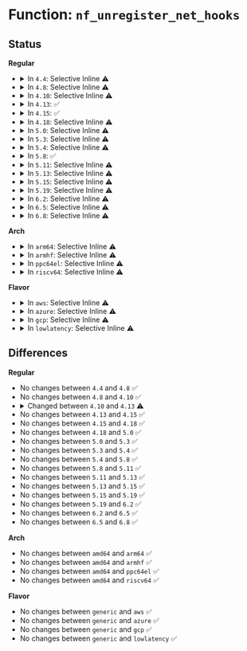 # Function: <code>nf_unregister_net_hooks</code>

## Status
<b>Regular</b>
<ul>
<li>
<details>
<summary>In <code>4.4</code>: Selective Inline ⚠️</summary>

```c
void nf_unregister_net_hooks(struct net *net, const struct nf_hook_ops *reg, unsigned int n);
```

**Collision:** Unique Global

**Inline:** Selective

**Transformation:** False

**Instances:**

```
In net/netfilter/core.c (ffffffff81751370)
Location: net/netfilter/core.c:181
Inline: True
Inline callers:
  - net/netfilter/core.c:nf_register_net_hooks
```
**Symbols:**

```
ffffffff81751370-ffffffff817513ba: nf_unregister_net_hooks (STB_GLOBAL)
```
</details>
</li>
<li>
<details>
<summary>In <code>4.8</code>: Selective Inline ⚠️</summary>

```c
void nf_unregister_net_hooks(struct net *net, const struct nf_hook_ops *reg, unsigned int n);
```

**Collision:** Unique Global

**Inline:** Selective

**Transformation:** False

**Instances:**

```
In net/netfilter/core.c (ffffffff817bd43d)
Location: net/netfilter/core.c:181
Inline: True
Inline callers:
  - net/netfilter/core.c:nf_register_net_hooks
```
**Symbols:**

```
ffffffff817bd3a0-ffffffff817bd3e4: nf_unregister_net_hooks (STB_GLOBAL)
```
</details>
</li>
<li>
<details>
<summary>In <code>4.10</code>: Selective Inline ⚠️</summary>

```c
void nf_unregister_net_hooks(struct net *net, const struct nf_hook_ops *reg, unsigned int n);
```

**Collision:** Unique Global

**Inline:** Selective

**Transformation:** False

**Instances:**

```
In net/netfilter/core.c (ffffffff817ecd6d)
Location: net/netfilter/core.c:185
Inline: True
Inline callers:
  - net/netfilter/core.c:nf_register_net_hooks
```
**Symbols:**

```
ffffffff817eccd0-ffffffff817ecd14: nf_unregister_net_hooks (STB_GLOBAL)
```
</details>
</li>
<li>
<details>
<summary>In <code>4.13</code>: ✅</summary>

```c
void nf_unregister_net_hooks(struct net *net, const struct nf_hook_ops *reg, unsigned int hookcount);
```

**Collision:** Unique Global

**Inline:** No

**Transformation:** False

**Instances:**

```
In net/netfilter/core.c (ffffffff8180cfa0)
Location: net/netfilter/core.c:200
Inline: False
Direct callers:
  - security/selinux/hooks.c:selinux_nf_unregister
  - security/smack/smack_netfilter.c:smack_nf_unregister
  - net/netfilter/core.c:nf_register_net_hooks
```
**Symbols:**

```
ffffffff8180cfa0-ffffffff8180d0a3: nf_unregister_net_hooks (STB_GLOBAL)
```
</details>
</li>
<li>
<details>
<summary>In <code>4.15</code>: ✅</summary>

```c
void nf_unregister_net_hooks(struct net *net, const struct nf_hook_ops *reg, unsigned int hookcount);
```

**Collision:** Unique Global

**Inline:** No

**Transformation:** False

**Instances:**

```
In net/netfilter/core.c (ffffffff8188c4d0)
Location: net/netfilter/core.c:395
Inline: False
Direct callers:
  - security/selinux/hooks.c:selinux_nf_unregister
  - security/smack/smack_netfilter.c:smack_nf_unregister
  - net/netfilter/core.c:nf_register_net_hooks
```
**Symbols:**

```
ffffffff8188c4d0-ffffffff8188c712: nf_unregister_net_hooks (STB_GLOBAL)
```
</details>
</li>
<li>
<details>
<summary>In <code>4.18</code>: Selective Inline ⚠️</summary>

```c
void nf_unregister_net_hooks(struct net *net, const struct nf_hook_ops *reg, unsigned int hookcount);
```

**Collision:** Unique Global

**Inline:** Selective

**Transformation:** False

**Instances:**

```
In net/netfilter/core.c (ffffffff818e0351)
Location: net/netfilter/core.c:492
Inline: True
Inline callers:
  - net/netfilter/core.c:nf_register_net_hooks
Direct callers:
  - security/selinux/hooks.c:selinux_nf_unregister
  - security/smack/smack_netfilter.c:smack_nf_unregister
```
**Symbols:**

```
ffffffff818e0230-ffffffff818e0270: nf_unregister_net_hooks (STB_GLOBAL)
```
</details>
</li>
<li>
<details>
<summary>In <code>5.0</code>: Selective Inline ⚠️</summary>

```c
void nf_unregister_net_hooks(struct net *net, const struct nf_hook_ops *reg, unsigned int hookcount);
```

**Collision:** Unique Global

**Inline:** Selective

**Transformation:** False

**Instances:**

```
In net/netfilter/core.c (ffffffff8190cec1)
Location: net/netfilter/core.c:492
Inline: True
Inline callers:
  - net/netfilter/core.c:nf_register_net_hooks
Direct callers:
  - security/selinux/hooks.c:selinux_nf_unregister
  - security/smack/smack_netfilter.c:smack_nf_unregister
```
**Symbols:**

```
ffffffff8190cda0-ffffffff8190cde0: nf_unregister_net_hooks (STB_GLOBAL)
```
</details>
</li>
<li>
<details>
<summary>In <code>5.3</code>: Selective Inline ⚠️</summary>

```c
void nf_unregister_net_hooks(struct net *net, const struct nf_hook_ops *reg, unsigned int hookcount);
```

**Collision:** Unique Global

**Inline:** Selective

**Transformation:** False

**Instances:**

```
In net/netfilter/core.c (ffffffff8196e9d5)
Location: net/netfilter/core.c:493
Inline: True
Inline callers:
  - net/netfilter/core.c:nf_register_net_hooks
Direct callers:
  - security/selinux/hooks.c:selinux_nf_unregister
  - security/smack/smack_netfilter.c:smack_nf_unregister
```
**Symbols:**

```
ffffffff8196e8a0-ffffffff8196e8e0: nf_unregister_net_hooks (STB_GLOBAL)
```
</details>
</li>
<li>
<details>
<summary>In <code>5.4</code>: Selective Inline ⚠️</summary>

```c
void nf_unregister_net_hooks(struct net *net, const struct nf_hook_ops *reg, unsigned int hookcount);
```

**Collision:** Unique Global

**Inline:** Selective

**Transformation:** False

**Instances:**

```
In net/netfilter/core.c (ffffffff819a5415)
Location: net/netfilter/core.c:493
Inline: True
Inline callers:
  - net/netfilter/core.c:nf_register_net_hooks
Direct callers:
  - security/selinux/hooks.c:selinux_nf_unregister
  - security/smack/smack_netfilter.c:smack_nf_unregister
```
**Symbols:**

```
ffffffff819a52e0-ffffffff819a5320: nf_unregister_net_hooks (STB_GLOBAL)
```
</details>
</li>
<li>
<details>
<summary>In <code>5.8</code>: ✅</summary>

```c
void nf_unregister_net_hooks(struct net *net, const struct nf_hook_ops *reg, unsigned int hookcount);
```

**Collision:** Unique Global

**Inline:** No

**Transformation:** False

**Instances:**

```
In net/netfilter/core.c (ffffffff81a8e0f0)
Location: net/netfilter/core.c:493
Inline: False
Direct callers:
  - security/selinux/hooks.c:selinux_nf_unregister
  - security/smack/smack_netfilter.c:smack_nf_unregister
  - security/apparmor/lsm.c:apparmor_nf_unregister
  - net/netfilter/core.c:nf_register_net_hooks
```
**Symbols:**

```
ffffffff81a8e0f0-ffffffff81a8e162: nf_unregister_net_hooks (STB_GLOBAL)
```
</details>
</li>
<li>
<details>
<summary>In <code>5.11</code>: Selective Inline ⚠️</summary>

```c
void nf_unregister_net_hooks(struct net *net, const struct nf_hook_ops *reg, unsigned int hookcount);
```

**Collision:** Unique Global

**Inline:** Selective

**Transformation:** False

**Instances:**

```
In net/netfilter/core.c (ffffffff81a98722)
Location: net/netfilter/core.c:570
Inline: True
Inline callers:
  - net/netfilter/core.c:nf_register_net_hooks
Direct callers:
  - security/selinux/hooks.c:selinux_nf_unregister
  - security/smack/smack_netfilter.c:smack_nf_unregister
  - security/apparmor/lsm.c:apparmor_nf_unregister
```
**Symbols:**

```
ffffffff81a98320-ffffffff81a983a7: nf_unregister_net_hooks (STB_GLOBAL)
```
</details>
</li>
<li>
<details>
<summary>In <code>5.13</code>: Selective Inline ⚠️</summary>

```c
void nf_unregister_net_hooks(struct net *net, const struct nf_hook_ops *reg, unsigned int hookcount);
```

**Collision:** Unique Global

**Inline:** Selective

**Transformation:** False

**Instances:**

```
In net/netfilter/core.c (ffffffff81a83a62)
Location: net/netfilter/core.c:570
Inline: True
Inline callers:
  - net/netfilter/core.c:nf_register_net_hooks
Direct callers:
  - security/selinux/hooks.c:selinux_nf_unregister
  - security/smack/smack_netfilter.c:smack_nf_unregister
  - security/apparmor/lsm.c:apparmor_nf_unregister
```
**Symbols:**

```
ffffffff81a83670-ffffffff81a836f7: nf_unregister_net_hooks (STB_GLOBAL)
```
</details>
</li>
<li>
<details>
<summary>In <code>5.15</code>: Selective Inline ⚠️</summary>

```c
void nf_unregister_net_hooks(struct net *net, const struct nf_hook_ops *reg, unsigned int hookcount);
```

**Collision:** Unique Global

**Inline:** Selective

**Transformation:** False

**Instances:**

```
In net/netfilter/core.c (ffffffff81b3d822)
Location: net/netfilter/core.c:571
Inline: True
Inline callers:
  - net/netfilter/core.c:nf_register_net_hooks
Direct callers:
  - security/selinux/hooks.c:selinux_nf_unregister
  - security/smack/smack_netfilter.c:smack_nf_unregister
  - security/apparmor/lsm.c:apparmor_nf_unregister
```
**Symbols:**

```
ffffffff81b3d360-ffffffff81b3d3e7: nf_unregister_net_hooks (STB_GLOBAL)
```
</details>
</li>
<li>
<details>
<summary>In <code>5.19</code>: Selective Inline ⚠️</summary>

```c
void nf_unregister_net_hooks(struct net *net, const struct nf_hook_ops *reg, unsigned int hookcount);
```

**Collision:** Unique Global

**Inline:** Selective

**Transformation:** False

**Instances:**

```
In net/netfilter/core.c (ffffffff81cc9e1b)
Location: net/netfilter/core.c:601
Inline: True
Inline callers:
  - net/netfilter/core.c:nf_register_net_hooks
Direct callers:
  - security/selinux/hooks.c:selinux_nf_unregister
  - security/smack/smack_netfilter.c:smack_nf_unregister
  - security/apparmor/lsm.c:apparmor_nf_unregister
```
**Symbols:**

```
ffffffff81cc98d0-ffffffff81cc9971: nf_unregister_net_hooks (STB_GLOBAL)
```
</details>
</li>
<li>
<details>
<summary>In <code>6.2</code>: Selective Inline ⚠️</summary>

```c
void nf_unregister_net_hooks(struct net *net, const struct nf_hook_ops *reg, unsigned int hookcount);
```

**Collision:** Unique Global

**Inline:** Selective

**Transformation:** False

**Instances:**

```
In net/netfilter/core.c (ffffffff81e89a5b)
Location: net/netfilter/core.c:595
Inline: True
Inline callers:
  - net/netfilter/core.c:nf_register_net_hooks
Direct callers:
  - security/selinux/hooks.c:selinux_nf_unregister
  - security/smack/smack_netfilter.c:smack_nf_unregister
  - security/apparmor/lsm.c:apparmor_nf_unregister
```
**Symbols:**

```
ffffffff81e894c0-ffffffff81e89561: nf_unregister_net_hooks (STB_GLOBAL)
```
</details>
</li>
<li>
<details>
<summary>In <code>6.5</code>: Selective Inline ⚠️</summary>

```c
void nf_unregister_net_hooks(struct net *net, const struct nf_hook_ops *reg, unsigned int hookcount);
```

**Collision:** Unique Global

**Inline:** Selective

**Transformation:** False

**Instances:**

```
In net/netfilter/core.c (ffffffff81ee7a5b)
Location: net/netfilter/core.c:607
Inline: True
Inline callers:
  - net/netfilter/core.c:nf_register_net_hooks
Direct callers:
  - security/selinux/hooks.c:selinux_nf_unregister
  - security/smack/smack_netfilter.c:smack_nf_unregister
  - security/apparmor/lsm.c:apparmor_nf_unregister
```
**Symbols:**

```
ffffffff81ee74b0-ffffffff81ee7551: nf_unregister_net_hooks (STB_GLOBAL)
```
</details>
</li>
<li>
<details>
<summary>In <code>6.8</code>: Selective Inline ⚠️</summary>

```c
void nf_unregister_net_hooks(struct net *net, const struct nf_hook_ops *reg, unsigned int hookcount);
```

**Collision:** Unique Global

**Inline:** Selective

**Transformation:** False

**Instances:**

```
In net/netfilter/core.c (ffffffff81fab86b)
Location: net/netfilter/core.c:607
Inline: True
Inline callers:
  - net/netfilter/core.c:nf_register_net_hooks
Direct callers:
  - security/selinux/hooks.c:selinux_nf_unregister
  - security/apparmor/lsm.c:apparmor_nf_unregister
```
**Symbols:**

```
ffffffff81fab2c0-ffffffff81fab361: nf_unregister_net_hooks (STB_GLOBAL)
```
</details>
</li>
</ul>
<b>Arch</b>
<ul>
<li>
<details>
<summary>In <code>arm64</code>: Selective Inline ⚠️</summary>

```c
void nf_unregister_net_hooks(struct net *net, const struct nf_hook_ops *reg, unsigned int hookcount);
```

**Collision:** Unique Global

**Inline:** Selective

**Transformation:** False

**Instances:**

```
In net/netfilter/core.c (ffff800010c549f8)
Location: net/netfilter/core.c:493
Inline: True
Inline callers:
  - net/netfilter/core.c:nf_register_net_hooks
Direct callers:
  - security/selinux/hooks.c:selinux_nf_unregister
  - security/smack/smack_netfilter.c:smack_nf_unregister
```
**Symbols:**

```
ffff800010c54870-ffff800010c548d0: nf_unregister_net_hooks (STB_GLOBAL)
```
</details>
</li>
<li>
<details>
<summary>In <code>armhf</code>: Selective Inline ⚠️</summary>

```c
void nf_unregister_net_hooks(struct net *net, const struct nf_hook_ops *reg, unsigned int hookcount);
```

**Collision:** Unique Global

**Inline:** Selective

**Transformation:** False

**Instances:**

```
In net/netfilter/core.c (c0d6461c)
Location: net/netfilter/core.c:493
Inline: True
Inline callers:
  - net/netfilter/core.c:nf_register_net_hooks
Direct callers:
  - security/selinux/hooks.c:selinux_nf_unregister
  - security/smack/smack_netfilter.c:smack_nf_unregister
```
**Symbols:**

```
c0d644f0-c0d64538: nf_unregister_net_hooks (STB_GLOBAL)
```
</details>
</li>
<li>
<details>
<summary>In <code>ppc64el</code>: Selective Inline ⚠️</summary>

```c
void nf_unregister_net_hooks(struct net *net, const struct nf_hook_ops *reg, unsigned int hookcount);
```

**Collision:** Unique Global

**Inline:** Selective

**Transformation:** False

**Instances:**

```
In net/netfilter/core.c (c000000000d54720)
Location: net/netfilter/core.c:493
Inline: True
Inline callers:
  - net/netfilter/core.c:nf_register_net_hooks
Direct callers:
  - security/selinux/hooks.c:selinux_nf_unregister
  - security/smack/smack_netfilter.c:smack_nf_unregister
```
**Symbols:**

```
c000000000d54720-c000000000d547a4: nf_unregister_net_hooks (STB_GLOBAL)
```
</details>
</li>
<li>
<details>
<summary>In <code>riscv64</code>: Selective Inline ⚠️</summary>

```c
void nf_unregister_net_hooks(struct net *net, const struct nf_hook_ops *reg, unsigned int hookcount);
```

**Collision:** Unique Global

**Inline:** Selective

**Transformation:** False

**Instances:**

```
In net/netfilter/core.c (ffffffe0007befee)
Location: net/netfilter/core.c:493
Inline: True
Inline callers:
  - net/netfilter/core.c:nf_register_net_hooks
Direct callers:
  - security/selinux/hooks.c:selinux_nf_unregister
  - security/smack/smack_netfilter.c:smack_nf_unregister
```
**Symbols:**

```
ffffffe0007bee96-ffffffe0007beef0: nf_unregister_net_hooks (STB_GLOBAL)
```
</details>
</li>
</ul>
<b>Flavor</b>
<ul>
<li>
<details>
<summary>In <code>aws</code>: Selective Inline ⚠️</summary>

```c
void nf_unregister_net_hooks(struct net *net, const struct nf_hook_ops *reg, unsigned int hookcount);
```

**Collision:** Unique Global

**Inline:** Selective

**Transformation:** False

**Instances:**

```
In net/netfilter/core.c (ffffffff81945285)
Location: net/netfilter/core.c:493
Inline: True
Inline callers:
  - net/netfilter/core.c:nf_register_net_hooks
Direct callers:
  - security/selinux/hooks.c:selinux_nf_unregister
  - security/smack/smack_netfilter.c:smack_nf_unregister
```
**Symbols:**

```
ffffffff81945150-ffffffff81945190: nf_unregister_net_hooks (STB_GLOBAL)
```
</details>
</li>
<li>
<details>
<summary>In <code>azure</code>: Selective Inline ⚠️</summary>

```c
void nf_unregister_net_hooks(struct net *net, const struct nf_hook_ops *reg, unsigned int hookcount);
```

**Collision:** Unique Global

**Inline:** Selective

**Transformation:** False

**Instances:**

```
In net/netfilter/core.c (ffffffff818fed75)
Location: net/netfilter/core.c:493
Inline: True
Inline callers:
  - net/netfilter/core.c:nf_register_net_hooks
Direct callers:
  - security/selinux/hooks.c:selinux_nf_unregister
  - security/smack/smack_netfilter.c:smack_nf_unregister
```
**Symbols:**

```
ffffffff818fec40-ffffffff818fec80: nf_unregister_net_hooks (STB_GLOBAL)
```
</details>
</li>
<li>
<details>
<summary>In <code>gcp</code>: Selective Inline ⚠️</summary>

```c
void nf_unregister_net_hooks(struct net *net, const struct nf_hook_ops *reg, unsigned int hookcount);
```

**Collision:** Unique Global

**Inline:** Selective

**Transformation:** False

**Instances:**

```
In net/netfilter/core.c (ffffffff81996415)
Location: net/netfilter/core.c:493
Inline: True
Inline callers:
  - net/netfilter/core.c:nf_register_net_hooks
Direct callers:
  - security/selinux/hooks.c:selinux_nf_unregister
  - security/smack/smack_netfilter.c:smack_nf_unregister
  - net/netfilter/nf_conntrack_proto.c:nf_ct_netns_do_put
  - net/netfilter/nf_conntrack_proto.c:nf_ct_netns_do_put
  - net/netfilter/nf_conntrack_proto.c:nf_ct_netns_do_put
```
**Symbols:**

```
ffffffff819962e0-ffffffff81996320: nf_unregister_net_hooks (STB_GLOBAL)
```
</details>
</li>
<li>
<details>
<summary>In <code>lowlatency</code>: Selective Inline ⚠️</summary>

```c
void nf_unregister_net_hooks(struct net *net, const struct nf_hook_ops *reg, unsigned int hookcount);
```

**Collision:** Unique Global

**Inline:** Selective

**Transformation:** False

**Instances:**

```
In net/netfilter/core.c (ffffffff819b8fe5)
Location: net/netfilter/core.c:493
Inline: True
Inline callers:
  - net/netfilter/core.c:nf_register_net_hooks
Direct callers:
  - security/selinux/hooks.c:selinux_nf_unregister
  - security/smack/smack_netfilter.c:smack_nf_unregister
```
**Symbols:**

```
ffffffff819b8eb0-ffffffff819b8ef0: nf_unregister_net_hooks (STB_GLOBAL)
```
</details>
</li>
</ul>

## Differences
<b>Regular</b>
<ul>
<li>
No changes between <code>4.4</code> and <code>4.8</code> ✅
</li>
<li>
No changes between <code>4.8</code> and <code>4.10</code> ✅
</li>
<li>
<details>
<summary>Changed between <code>4.10</code> and <code>4.13</code> ⚠️</summary>
<ul>
<li>
<b>Param added. </b>
<code>unsigned int hookcount</code>
</li>
<li>
<b>Param removed. </b>
<code>unsigned int n</code>
</li>
</ul>
</details>
</li>
<li>
No changes between <code>4.13</code> and <code>4.15</code> ✅
</li>
<li>
No changes between <code>4.15</code> and <code>4.18</code> ✅
</li>
<li>
No changes between <code>4.18</code> and <code>5.0</code> ✅
</li>
<li>
No changes between <code>5.0</code> and <code>5.3</code> ✅
</li>
<li>
No changes between <code>5.3</code> and <code>5.4</code> ✅
</li>
<li>
No changes between <code>5.4</code> and <code>5.8</code> ✅
</li>
<li>
No changes between <code>5.8</code> and <code>5.11</code> ✅
</li>
<li>
No changes between <code>5.11</code> and <code>5.13</code> ✅
</li>
<li>
No changes between <code>5.13</code> and <code>5.15</code> ✅
</li>
<li>
No changes between <code>5.15</code> and <code>5.19</code> ✅
</li>
<li>
No changes between <code>5.19</code> and <code>6.2</code> ✅
</li>
<li>
No changes between <code>6.2</code> and <code>6.5</code> ✅
</li>
<li>
No changes between <code>6.5</code> and <code>6.8</code> ✅
</li>
</ul>
<b>Arch</b>
<ul>
<li>
No changes between <code>amd64</code> and <code>arm64</code> ✅
</li>
<li>
No changes between <code>amd64</code> and <code>armhf</code> ✅
</li>
<li>
No changes between <code>amd64</code> and <code>ppc64el</code> ✅
</li>
<li>
No changes between <code>amd64</code> and <code>riscv64</code> ✅
</li>
</ul>
<b>Flavor</b>
<ul>
<li>
No changes between <code>generic</code> and <code>aws</code> ✅
</li>
<li>
No changes between <code>generic</code> and <code>azure</code> ✅
</li>
<li>
No changes between <code>generic</code> and <code>gcp</code> ✅
</li>
<li>
No changes between <code>generic</code> and <code>lowlatency</code> ✅
</li>
</ul>
